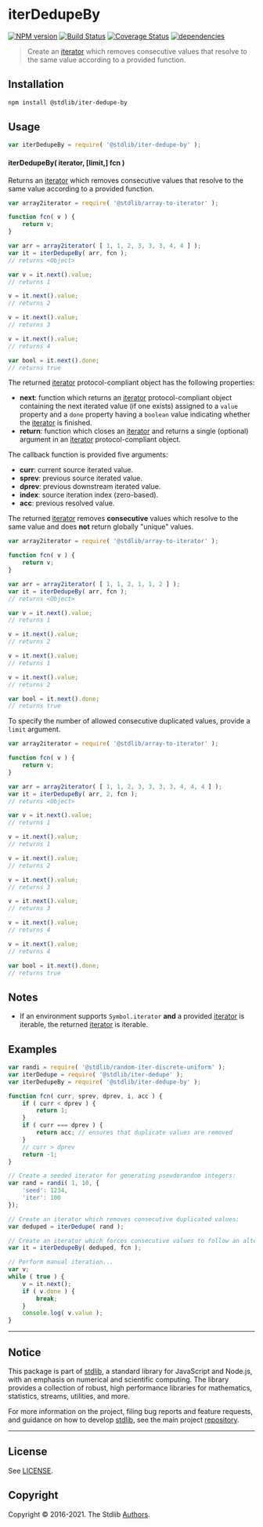 <!--

@license Apache-2.0

Copyright (c) 2019 The Stdlib Authors.

Licensed under the Apache License, Version 2.0 (the "License");
you may not use this file except in compliance with the License.
You may obtain a copy of the License at

   http://www.apache.org/licenses/LICENSE-2.0

Unless required by applicable law or agreed to in writing, software
distributed under the License is distributed on an "AS IS" BASIS,
WITHOUT WARRANTIES OR CONDITIONS OF ANY KIND, either express or implied.
See the License for the specific language governing permissions and
limitations under the License.

-->

# iterDedupeBy

[![NPM version][npm-image]][npm-url] [![Build Status][test-image]][test-url] [![Coverage Status][coverage-image]][coverage-url] [![dependencies][dependencies-image]][dependencies-url]

> Create an [iterator][mdn-iterator-protocol] which removes consecutive values that resolve to the same value according to a provided function.

<!-- Section to include introductory text. Make sure to keep an empty line after the intro `section` element and another before the `/section` close. -->

<section class="intro">

</section>

<!-- /.intro -->

<!-- Package usage documentation. -->

<section class="installation">

## Installation

```bash
npm install @stdlib/iter-dedupe-by
```

</section>

<section class="usage">

## Usage

```javascript
var iterDedupeBy = require( '@stdlib/iter-dedupe-by' );
```

#### iterDedupeBy( iterator, \[limit,] fcn )

Returns an [iterator][mdn-iterator-protocol] which removes consecutive values that resolve to the same value according to a provided function.

```javascript
var array2iterator = require( '@stdlib/array-to-iterator' );

function fcn( v ) {
    return v;
}

var arr = array2iterator( [ 1, 1, 2, 3, 3, 3, 4, 4 ] );
var it = iterDedupeBy( arr, fcn );
// returns <Object>

var v = it.next().value;
// returns 1

v = it.next().value;
// returns 2

v = it.next().value;
// returns 3

v = it.next().value;
// returns 4

var bool = it.next().done;
// returns true
```

The returned [iterator][mdn-iterator-protocol] protocol-compliant object has the following properties:

-   **next**: function which returns an [iterator][mdn-iterator-protocol] protocol-compliant object containing the next iterated value (if one exists) assigned to a `value` property and a `done` property having a `boolean` value indicating whether the [iterator][mdn-iterator-protocol] is finished.
-   **return**: function which closes an [iterator][mdn-iterator-protocol] and returns a single (optional) argument in an [iterator][mdn-iterator-protocol] protocol-compliant object.

The callback function is provided five arguments:

-   **curr**: current source iterated value.
-   **sprev**: previous source iterated value.
-   **dprev**: previous downstream iterated value.
-   **index**: source iteration index (zero-based).
-   **acc**: previous resolved value.

The returned [iterator][mdn-iterator-protocol] removes **consecutive** values which resolve to the same value and does **not** return globally "unique" values.

```javascript
var array2iterator = require( '@stdlib/array-to-iterator' );

function fcn( v ) {
    return v;
}

var arr = array2iterator( [ 1, 1, 2, 1, 1, 2 ] );
var it = iterDedupeBy( arr, fcn );
// returns <Object>

var v = it.next().value;
// returns 1

v = it.next().value;
// returns 2

v = it.next().value;
// returns 1

v = it.next().value;
// returns 2

var bool = it.next().done;
// returns true
```

To specify the number of allowed consecutive duplicated values, provide a `limit` argument.

```javascript
var array2iterator = require( '@stdlib/array-to-iterator' );

function fcn( v ) {
    return v;
}

var arr = array2iterator( [ 1, 1, 2, 3, 3, 3, 3, 4, 4, 4 ] );
var it = iterDedupeBy( arr, 2, fcn );
// returns <Object>

var v = it.next().value;
// returns 1

v = it.next().value;
// returns 1

v = it.next().value;
// returns 2

v = it.next().value;
// returns 3

v = it.next().value;
// returns 3

v = it.next().value;
// returns 4

v = it.next().value;
// returns 4

var bool = it.next().done;
// returns true
```

</section>

<!-- /.usage -->

<!-- Package usage notes. Make sure to keep an empty line after the `section` element and another before the `/section` close. -->

<section class="notes">

## Notes

-   If an environment supports `Symbol.iterator` **and** a provided [iterator][mdn-iterator-protocol] is iterable, the returned [iterator][mdn-iterator-protocol] is iterable.

</section>

<!-- /.notes -->

<!-- Package usage examples. -->

<section class="examples">

## Examples

<!-- eslint no-undef: "error" -->

```javascript
var randi = require( '@stdlib/random-iter-discrete-uniform' );
var iterDedupe = require( '@stdlib/iter-dedupe' );
var iterDedupeBy = require( '@stdlib/iter-dedupe-by' );

function fcn( curr, sprev, dprev, i, acc ) {
    if ( curr < dprev ) {
        return 1;
    }
    if ( curr === dprev ) {
        return acc; // ensures that duplicate values are removed
    }
    // curr > dprev
    return -1;
}

// Create a seeded iterator for generating pseudorandom integers:
var rand = randi( 1, 10, {
    'seed': 1234,
    'iter': 100
});

// Create an iterator which removes consecutive duplicated values:
var deduped = iterDedupe( rand );

// Create an iterator which forces consecutive values to follow an alternating less than, greater than pattern:
var it = iterDedupeBy( deduped, fcn );

// Perform manual iteration...
var v;
while ( true ) {
    v = it.next();
    if ( v.done ) {
        break;
    }
    console.log( v.value );
}
```

</section>

<!-- /.examples -->

<!-- Section to include cited references. If references are included, add a horizontal rule *before* the section. Make sure to keep an empty line after the `section` element and another before the `/section` close. -->

<section class="references">

</section>

<!-- /.references -->

<!-- Section for all links. Make sure to keep an empty line after the `section` element and another before the `/section` close. -->


<section class="main-repo" >

* * *

## Notice

This package is part of [stdlib][stdlib], a standard library for JavaScript and Node.js, with an emphasis on numerical and scientific computing. The library provides a collection of robust, high performance libraries for mathematics, statistics, streams, utilities, and more.

For more information on the project, filing bug reports and feature requests, and guidance on how to develop [stdlib][stdlib], see the main project [repository][stdlib].

---

## License

See [LICENSE][stdlib-license].


## Copyright

Copyright &copy; 2016-2021. The Stdlib [Authors][stdlib-authors].

</section>

<!-- /.stdlib -->

<!-- Section for all links. Make sure to keep an empty line after the `section` element and another before the `/section` close. -->

<section class="links">

[npm-image]: http://img.shields.io/npm/v/@stdlib/iter-dedupe-by.svg
[npm-url]: https://npmjs.org/package/@stdlib/iter-dedupe-by

[test-image]: https://github.com/stdlib-js/iter-dedupe-by/actions/workflows/test.yml/badge.svg
[test-url]: https://github.com/stdlib-js/iter-dedupe-by/actions/workflows/test.yml

[coverage-image]: https://img.shields.io/codecov/c/github/stdlib-js/iter-dedupe-by/main.svg
[coverage-url]: https://codecov.io/github/stdlib-js/iter-dedupe-by?branch=main

[dependencies-image]: https://img.shields.io/david/stdlib-js/iter-dedupe-by
[dependencies-url]: https://david-dm.org/stdlib-js/iter-dedupe-by/main

[stdlib]: https://github.com/stdlib-js/stdlib

[stdlib-authors]: https://github.com/stdlib-js/stdlib/graphs/contributors

[stdlib-license]: https://raw.githubusercontent.com/stdlib-js/iter-dedupe-by/main/LICENSE

[mdn-iterator-protocol]: https://developer.mozilla.org/en-US/docs/Web/JavaScript/Reference/Iteration_protocols#The_iterator_protocol

</section>

<!-- /.links -->
